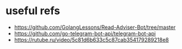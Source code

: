 # useful refs

- https://github.com/GolangLessons/Read-Adviser-Bot/tree/master
- https://github.com/go-telegram-bot-api/telegram-bot-api
- https://rutube.ru/video/5c81d6b633c5c87cab354179289218e8
